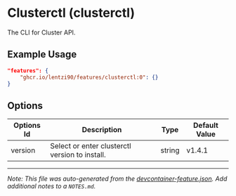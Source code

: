 
# Clusterctl (clusterctl)

The CLI for Cluster API.

## Example Usage

```json
"features": {
    "ghcr.io/lentzi90/features/clusterctl:0": {}
}
```

## Options

| Options Id | Description | Type | Default Value |
|-----|-----|-----|-----|
| version | Select or enter clusterctl version to install. | string | v1.4.1 |



---

_Note: This file was auto-generated from the [devcontainer-feature.json](https://github.com/lentzi90/features/blob/main/src/clusterctl/devcontainer-feature.json).  Add additional notes to a `NOTES.md`._
